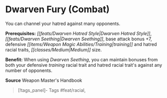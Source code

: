 ﻿---
cssclass: [feats]

---
# Dwarven Fury (Combat)

You can channel your hatred against many opponents.

**Prerequisites:** _[[feats/Dwarven Hatred Style|Dwarven Hatred Style]]_, _[[feats/Dwarven Seething|Dwarven Seething]]_, base attack bonus +7, defensive _[[items/Weapon Magic Abilities/Training|training]]_ and hatred racial traits, _[[classes/Medium|Medium]]_ size.

**Benefit:** When using _Dwarven Seething_, you can maintain bonuses from both your defensive _training_ racial trait and hatred racial trait's against any number of opponents.

**Source** Weapon Master's Handbook
>[!tags_panel]- Tags
> #feat/racial, 